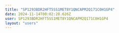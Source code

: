 ```yaml
---
title: "SP1293BDR2HFT5SS1MET8Y1QNCAPM2Q171C0H1GP4"
date: 2024-11-14T00:02:28.626Z
user: SP1293BDR2HFT5SS1MET8Y1QNCAPM2Q171C0H1GP4
layout: "users"
---
```

    